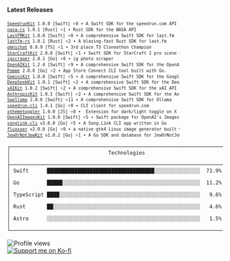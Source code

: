 #### Latest Releases
<!-- Recent Releases -->
<div style="width: 80%; text-align: right;">
<pre style="text-align: left; margin-left: auto; font-size: 0.7em; line-height: 1.4;">
<a href="https://github.com/marcusziade/SpeedrunKit/releases/tag/1.0.0">SpeedrunKit</a> 1.0.0 [Swift] ⭐0 • A Swift SDK for the speedrun.com API
<a href="https://github.com/marcusziade/nasa-rs/releases/tag/1.0.1">nasa-rs</a> 1.0.1 [Rust] ⭐1 • Rust SDK for the NASA API
<a href="https://github.com/marcusziade/LastFMKit/releases/tag/1.0.0">LastFMKit</a> 1.0.0 [Swift] ⭐0 • A comprehensive Swift SDK for last.fm
<a href="https://github.com/marcusziade/lastfm-rs/releases/tag/1.0.1">lastfm-rs</a> 1.0.1 [Rust] ⭐2 • A blazing-fast Rust SDK for last.fm
<a href="https://github.com/marcusziade/omnichat/releases/tag/0.0.9">omnichat</a> 0.0.9 [TS] ⭐1 • 3rd place T3 Cloneathon Champion
<a href="https://github.com/marcusziade/StarCraftKit/releases/tag/2.0.0">StarCraftKit</a> 2.0.0 [Swift] ⭐1 • Swift SDK for StarCraft 2 pro scene data
<a href="https://github.com/marcusziade/igscraper/releases/tag/2.0.1">igscraper</a> 2.0.1 [Go] ⭐0 • ig photo scraper
<a href="https://github.com/marcusziade/OpenAIKit/releases/tag/1.2.4">OpenAIKit</a> 1.2.4 [Swift] ⭐9 • A comprehensive Swift SDK for the OpenAI API.
<a href="https://github.com/marcusziade/Pomme/releases/tag/2.0.0">Pomme</a> 2.0.0 [Go] ⭐2 • App Store Connect CLI tool built with Go.
<a href="https://github.com/marcusziade/GeminiKit/releases/tag/1.0.0">GeminiKit</a> 1.0.0 [Swift] ⭐5 • A comprehensive Swift SDK for the Google Gemini API
<a href="https://github.com/marcusziade/DeepSeekKit/releases/tag/1.0.1">DeepSeekKit</a> 1.0.1 [Swift] ⭐2 • A comprehensive Swift SDK for the DeepSeek API
<a href="https://github.com/marcusziade/xAIKit/releases/tag/1.0.2">xAIKit</a> 1.0.2 [Swift] ⭐2 • A comprehensive Swift SDK for the xAI API
<a href="https://github.com/marcusziade/AnthropicKit/releases/tag/1.0.1">AnthropicKit</a> 1.0.1 [Swift] ⭐2 • A comprehensive Swift SDK for the Anthropic API
<a href="https://github.com/marcusziade/Swollama/releases/tag/2.0.0">Swollama</a> 2.0.0 [Swift] ⭐11 • A comprehensive Swift SDK for Ollama
<a href="https://github.com/marcusziade/speedrun-cli/releases/tag/1.4.1">speedrun-cli</a> 1.4.1 [Go] ⭐0 • CLI client for speedrun.com
<a href="https://github.com/marcusziade/xthemetoggler/releases/tag/1.0.0">xthemetoggler</a> 1.0.0 [JS] ⭐0 •  Extension for dark/light toggle on X
<a href="https://github.com/marcusziade/OpenAIImagesKit/releases/tag/1.0.0">OpenAIImagesKit</a> 1.0.0 [Swift] ⭐5 • Swift package for OpenAI's Images API
<a href="https://github.com/marcusziade/songlink-cli/releases/tag/v3.0.0">songlink-cli</a> v3.0.0 [Go] ⭐5 • A Song.Link CLI app written in Go
<a href="https://github.com/marcusziade/fluxxxer/releases/tag/v2.0.0">fluxxxer</a> v2.0.0 [Go] ⭐0 • a native gtk4 Linux image generator built with Go
<a href="https://github.com/marcusziade/JewOrNotJewKit/releases/tag/v1.0.2">JewOrNotJewKit</a> v1.0.2 [Go] ⭐1 • A Go SDK and database for JewOrNotJew(dot)com
</pre>
</div>
<!-- End Recent Releases -->

```
┌──────────────────────────────────────────────────────────────────────────────┐
│                                Technologies                                  │
├──────────────────────────────────────────────────────────────────────────────┤
│ Swift      ███████████████████████████████████░░░░░░░░░░░░░░░  71.9%         │
│ Go         █████░░░░░░░░░░░░░░░░░░░░░░░░░░░░░░░░░░░░░░░░░░░░░  11.2%         │
│ TypeScript ████░░░░░░░░░░░░░░░░░░░░░░░░░░░░░░░░░░░░░░░░░░░░░░   9.6%         │
│ Rust       ██░░░░░░░░░░░░░░░░░░░░░░░░░░░░░░░░░░░░░░░░░░░░░░░░   4.6%         │
│ Astro      ░░░░░░░░░░░░░░░░░░░░░░░░░░░░░░░░░░░░░░░░░░░░░░░░░░   1.5%         │
└──────────────────────────────────────────────────────────────────────────────┘
```
</div>

<div style="display: flex; justify-content: space-between; align-items: flex-start;">
  <div style="width: 35%;">
    <img src="https://komarev.com/ghpvc/?username=marcusziade&label=Profile%20views&color=0e75b6&style=flat" alt="Profile views" /><br>
    <a href="https://ko-fi.com/A0A6EOA7C"><img src="https://ko-fi.com/img/githubbutton_sm.svg" alt="Support me on Ko-fi" /></a><br>
  </div>
